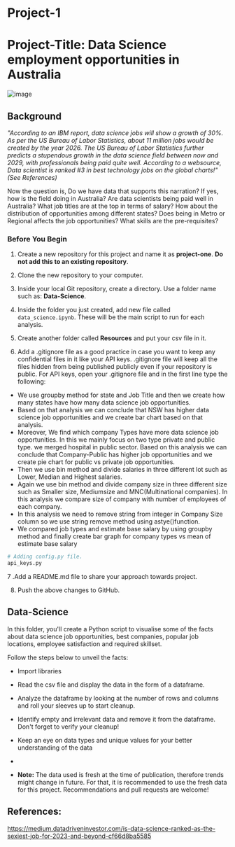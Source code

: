 # Project-1

# Project-Title: Data Science employment opportunities in Australia

![image](https://user-images.githubusercontent.com/109832565/190567544-cf01d579-eb63-4f88-a4e2-c3a6665e6c0c.png)


## Background

_"According to an IBM report, data science jobs will show a growth of 30%. As per the US Bureau of Labor Statistics, about 11 million jobs would be created by the year 2026. The US Bureau of Labor Statistics further predicts a stupendous growth in the data science field between now and 2029, with professionals being paid quite well. According to a websource, Data scientist is ranked #3 in best technology jobs on the global charts!"(See References)_

Now the question is, Do we have data that supports this narration? If yes, how is the field doing in Australia? Are data scientists being paid well in Australia? What job titles are at the top in terms of salary? How about the distribution of opportunities among different states? Does being in Metro or Regional affects the job opportunities? What skills are the pre-requisites? 

### Before You Begin

1. Create a new repository for this project and name it as **project-one**. 
   **Do not add this to an existing repository**.

2. Clone the new repository to your computer.

3. Inside your local Git repository, create a directory. Use a folder name such as: **Data-Science**.

4. Inside the folder you just created, add new file called `data_science.ipynb`. These will be the main script to run for each analysis.

5. Create another folder called **Resources** and put your csv file in it.

6. Add a .gitignore file as a good practice in case you want to keep any confidential files in it like your API keys. .gitignore file will keep all the files hidden from being published publicly even if your repository is public. For API keys, open your .gitignore file and in the first line type the following:
- We use groupby method for state and Job Title and then we create how many states have how many data science job opportunities. 
- Based on that analysis we can conclude that NSW has higher data science job opportunities and we create bar chart based on that analysis.
- Moreover, We find which company Types have more data science job opportunities. In this we mainly focus on two type private and public type. we merged hospital in public sector. Based on this analysis we can conclude that Company-Public has higher job opportunities and we create pie chart for public vs private job opportunities.
- Then we use bin method and divide salaries in three different lot such as Lower, Median and Highest salaries.
- Again we use bin method and divide company size in three different size such as Smaller size, Mediumsize and MNC(Multinational companies). In this analysis we compare size of company with number of employees of each company. 
- In this analysis we need to remove string from integer in Company Size column so we use string remove method using astye()function.
- We compared job types and estimate base salary by using groupby method and finally create bar graph for company types vs mean of estimate base salary 
```python
# Adding config.py file.
api_keys.py
```

7 .Add a README.md file to share your approach towards project.

8. Push the above changes to GitHub.

## Data-Science

In this folder, you'll create a Python script to visualise some of the facts about data science job opportunities, best companies, popular job locations, employee satisfaction and required skillset.

Follow the steps below to unveil the facts:

- Import libraries
- Read the csv file and display the data in the form of a dataframe.
- Analyze the dataframe by looking at the number of rows and columns and roll your sleeves up to start cleanup.
- Identify empty and irrelevant data and remove it from the dataframe. Don't forget to verify your cleanup!
- Keep an eye on data types and unique values for your better understanding of the data
- 

- **Note:** The data used is fresh at the time of publication, therefore trends might change in future. For that, it is recommended to use the fresh data for this project. Recommendations and pull requests are welcome!
 
## References:
https://medium.datadriveninvestor.com/is-data-science-ranked-as-the-sexiest-job-for-2023-and-beyond-cf66d8ba5585

